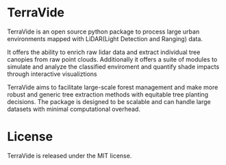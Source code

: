 # TerraVide

TerraVide is an open source python package to process large urban environments mapped with LiDAR(Light Detection and Ranging) data.

It offers the ability to enrich raw lidar data and extract individual tree canopies from raw point clouds. Additionally it offers a suite of modules to simulate and analyze the classified enviroment and quantify shade impacts through interactive visualiztions

TerraVide aims to facilitate large-scale forest management and make more robust and generic tree extraction methods with equitable tree planting decisions. The package is designed to be scalable and can handle large datasets with minimal computational overhead.

# License

TerraVide is released under the MIT license.



